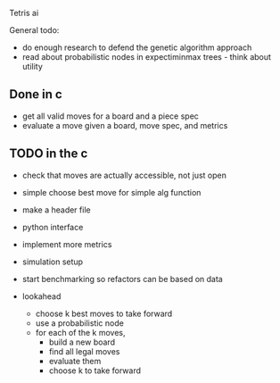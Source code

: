 Tetris ai

General todo:

* do enough research to defend the genetic algorithm approach
* read about probabilistic nodes in expectiminmax trees - think about utility


Done in c
---------

* get all valid moves for a board and a piece spec
* evaluate a move given a board, move spec, and metrics


TODO in the c
-------------

* check that moves are actually accessible, not just open
* simple choose best move for simple alg function
* make a header file
* python interface
* implement more metrics
* simulation setup
* start benchmarking so refactors can be based on data

* lookahead
  * choose k best moves to take forward
  * use a probabilistic node 
  * for each of the k moves,
    * build a new board
    * find all legal moves
    * evaluate them
    * choose k to take forward
